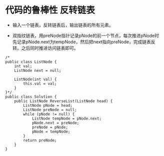 # 代码的鲁棒性 反转链表

* 输入一个链表，反转链表后，输出链表的所有元素。

* 双指纹链表，用preNode指针记录pNode的前一个节点，每次推进pNode时先记录pNode.next为tempNode，然后把next指向preNode，完成链表反转。之后同时推进访问链表即可。

```
/*
public class ListNode {
    int val;
    ListNode next = null;

    ListNode(int val) {
        this.val = val;
    }
}*/
public class Solution {
    public ListNode ReverseList(ListNode head) {
        ListNode pNode = head;
        ListNode preNode = null;
        while (pNode != null) {
            ListNode tempNode = pNode.next;
            pNode.next = preNode;
            preNode = pNode;
            pNode = tempNode;
        }
        return preNode;
    }
}
```